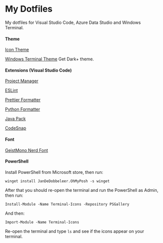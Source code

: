 # My Dotfiles

My dotfiles for Visual Studio Code, Azure Data Studio and Windows Terminal.

#### Theme

[Icon Theme](https://marketplace.visualstudio.com/items?itemName=PKief.material-icon-theme)

[Windows Terminal Theme](https://windowsterminalthemes.dev/) Get Dark+ theme.

#### Extensions (Visual Studio Code)

[Project Manager](https://marketplace.visualstudio.com/items?itemName=PKief.material-icon-theme)

[ESLint](https://marketplace.visualstudio.com/items?itemName=dbaeumer.vscode-eslint)

[Prettier Formatter](https://marketplace.visualstudio.com/items?itemName=esbenp.prettier-vscode)

[Python Formatter](https://marketplace.visualstudio.com/items?itemName=ms-python.black-formatter)

[Java Pack](https://marketplace.visualstudio.com/items?itemName=vscjava.vscode-java-pack)

[CodeSnap](https://marketplace.visualstudio.com/items?itemName=adpyke.codesnap)

#### Font

[GeistMono Nerd Font](https://github.com/ryanoasis/nerd-fonts/releases/download/v3.2.1/GeistMono.zip)

#### PowerShell

Install PowerShell from Microsoft store, then run:

`winget install JanDeDobbeleer.OhMyPosh -s winget`

After that you should re-open the terminal and run the PowerShell as Admin, then run:

`Install-Module -Name Terminal-Icons -Repository PSGallery`

And then:

`Import-Module -Name Terminal-Icons`

Re-open the terminal and type `ls` and see if the icons appear on your terminal.
